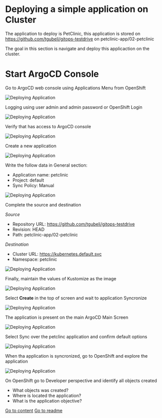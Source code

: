 # Deploying a simple application on Cluster

The application to deploy is PetClinic, this application is stored on 
https://github.com/tgubeli/gitops-testdrive on petclinic-app/02-petclinic

The goal in this section is navigate and deploy this applicaction on the cluster.

# Start ArgoCD Console

Go to ArgoCD web console using Applications Menu from OpenShift

![Deploying Application](../img/installingC6.png "Deploying Application")

Logging using user admin and admin password or OpenShift Login

![Deploying Application](../img/installingC7.png "Deploying Application")

Verify that has access to ArgoCD console

![Deploying Application](../img/installingD3.png "Deploying Application")

Create a new application

![Deploying Application](../img/deployappsA1.png "Deploying Application")

Write the follow data in General section:

* Application name: petclinic
* Project: default
* Sync Policy: Manual

![Deploying Application](../img/deployappsA2.png "Deploying Application")

Complete the source and destination

*Source*

* Repository URL: https://github.com/tgubeli/gitops-testdrive
* Revision: HEAD
* Path: petclinic-app/02-petclinic

*Destination*

* Cluster URL: https://kubernetes.default.svc
* Namespace: petclinic

![Deploying Application](../img/deployappsA3.png "Deploying Application")

Finally, maintain the values of Kustomize as the image

![Deploying Application](../img/deployappsA4.png "Deploying Application")

Select **Create** in the top of screen and wait to application Syncronize

![Deploying Application](../img/deployappsA4.png "Deploying Application")

The application is present on the main ArgoCD Main Screen

![Deploying Application](../img/deployappsA5.png "Deploying Application")

Select Sync over the petclinc application and confirm default options

![Deploying Application](../img/deployappsA7.png "Deploying Application")

When tha application is syncronized, go to OpenShift and explore the application

![Deploying Application](../img/deployappsA8.png "Deploying Application")

On OpenShift go to Developer perspective and identify all objects created

* What objects was created?
* Where is located the application?
* What is the application objective?

[Go to content](content.md)
[Go to readme](../README.md)
